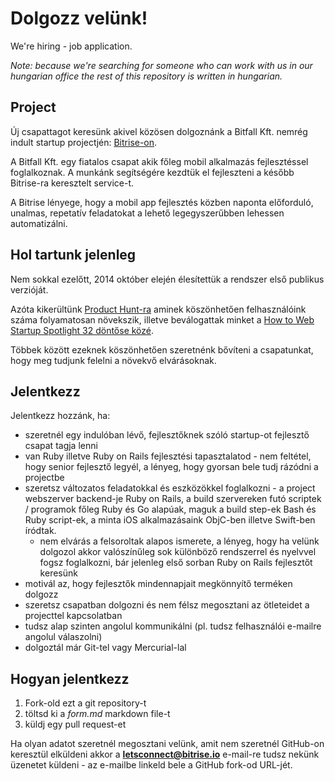 Dolgozz velünk!
==============

We're hiring - job application.

*Note: because we're searching for someone who can work with us
in our hungarian office the rest of this repository is written in hungarian.*


## Project

Új csapattagot keresünk akivel közösen dolgoznánk a Bitfall Kft. nemrég
indult startup projectjén: [Bitrise-on](http://www.bitrise.io/).

A Bitfall Kft. egy fiatalos csapat akik főleg mobil alkalmazás
fejlesztéssel foglalkoznak. A munkánk segítségére kezdtük
el fejleszteni a később Bitrise-ra keresztelt service-t.

A Bitrise lényege, hogy a mobil app fejlesztés közben naponta
előforduló, unalmas, repetatív feladatokat a lehető legegyszerűbben
lehessen automatizálni.

## Hol tartunk jelenleg

Nem sokkal ezelőtt, 2014 október elején élesítettük a rendszer első
publikus verzióját.

Azóta kikerültünk [Product Hunt-ra](http://www.producthunt.com/posts/bitrise) aminek köszönhetően felhasználóink száma folyamatosan növekszik, illetve
beválogattak minket a [How to Web Startup Spotlight 32 döntőse közé](http://www.startupspotlight.co/participants/).

Többek között ezeknek köszönhetően szeretnénk bővíteni a csapatunkat,
hogy meg tudjunk felelni a növekvő elvárásoknak.


## Jelentkezz

Jelentkezz hozzánk, ha:

* szeretnél egy indulóban lévő, fejlesztőknek szóló startup-ot fejlesztő csapat tagja lenni
* van Ruby illetve Ruby on Rails fejlesztési tapasztalatod - nem feltétel, hogy senior fejlesztő legyél, a lényeg, hogy gyorsan bele tudj rázódni a projectbe
* szeretsz változatos feladatokkal és eszközökkel foglalkozni - a project webszerver backend-je Ruby on Rails, a build szervereken futó scriptek / programok főleg Ruby és Go alapúak, maguk a build step-ek Bash és Ruby script-ek, a minta iOS alkalmazásaink ObjC-ben illetve Swift-ben íródtak.
  * nem elvárás a felsoroltak alapos ismerete, a lényeg, hogy ha velünk dolgozol akkor valószínűleg sok különböző rendszerrel és nyelvvel fogsz foglalkozni, bár jelenleg első sorban Ruby on Rails fejlesztőt keresünk
* motivál az, hogy fejlesztők mindennapjait megkönnyítő terméken dolgozz
* szeretsz csapatban dolgozni és nem félsz megosztani az ötleteidet a projecttel kapcsolatban
* tudsz alap szinten angolul kommunikálni (pl. tudsz felhasználói e-mailre angolul válaszolni)
* dolgoztál már Git-tel vagy Mercurial-lal


## Hogyan jelentkezz

1. Fork-old ezt a git repository-t
2. töltsd ki a *form.md* markdown file-t
3. küldj egy pull request-et

Ha olyan adatot szeretnél megosztani velünk, amit nem szeretnél GitHub-on keresztül elküldeni akkor a **letsconnect@bitrise.io** e-mail-re tudsz nekünk üzenetet küldeni - az e-mailbe linkeld bele a GitHub fork-od URL-jét.